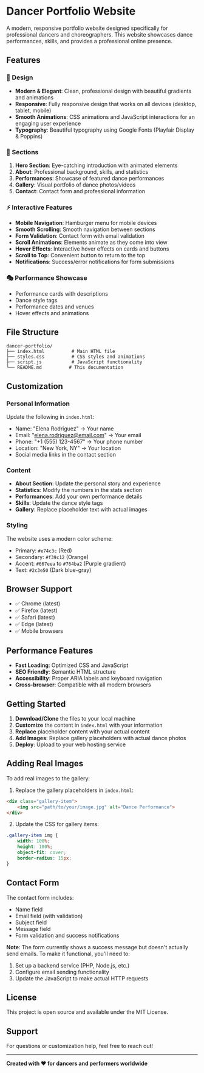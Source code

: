 # Dancer Portfolio Website

A modern, responsive portfolio website designed specifically for professional dancers and choreographers. This website showcases dance performances, skills, and provides a professional online presence.

## Features

### 🎨 Design
- **Modern & Elegant**: Clean, professional design with beautiful gradients and animations
- **Responsive**: Fully responsive design that works on all devices (desktop, tablet, mobile)
- **Smooth Animations**: CSS animations and JavaScript interactions for an engaging user experience
- **Typography**: Beautiful typography using Google Fonts (Playfair Display & Poppins)

### 📱 Sections
1. **Hero Section**: Eye-catching introduction with animated elements
2. **About**: Professional background, skills, and statistics
3. **Performances**: Showcase of featured dance performances
4. **Gallery**: Visual portfolio of dance photos/videos
5. **Contact**: Contact form and professional information

### ⚡ Interactive Features
- **Mobile Navigation**: Hamburger menu for mobile devices
- **Smooth Scrolling**: Smooth navigation between sections
- **Form Validation**: Contact form with email validation
- **Scroll Animations**: Elements animate as they come into view
- **Hover Effects**: Interactive hover effects on cards and buttons
- **Scroll to Top**: Convenient button to return to the top
- **Notifications**: Success/error notifications for form submissions

### 🎭 Performance Showcase
- Performance cards with descriptions
- Dance style tags
- Performance dates and venues
- Hover effects and animations

## File Structure

```
dancer-portfolio/
├── index.html          # Main HTML file
├── styles.css          # CSS styles and animations
├── script.js           # JavaScript functionality
└── README.md          # This documentation
```

## Customization

### Personal Information
Update the following in `index.html`:
- Name: "Elena Rodriguez" → Your name
- Email: "elena.rodriguez@email.com" → Your email
- Phone: "+1 (555) 123-4567" → Your phone number
- Location: "New York, NY" → Your location
- Social media links in the contact section

### Content
- **About Section**: Update the personal story and experience
- **Statistics**: Modify the numbers in the stats section
- **Performances**: Add your own performance details
- **Skills**: Update the dance style tags
- **Gallery**: Replace placeholder text with actual images

### Styling
The website uses a modern color scheme:
- Primary: `#e74c3c` (Red)
- Secondary: `#f39c12` (Orange)
- Accent: `#667eea` to `#764ba2` (Purple gradient)
- Text: `#2c3e50` (Dark blue-gray)

## Browser Support

- ✅ Chrome (latest)
- ✅ Firefox (latest)
- ✅ Safari (latest)
- ✅ Edge (latest)
- ✅ Mobile browsers

## Performance Features

- **Fast Loading**: Optimized CSS and JavaScript
- **SEO Friendly**: Semantic HTML structure
- **Accessibility**: Proper ARIA labels and keyboard navigation
- **Cross-browser**: Compatible with all modern browsers

## Getting Started

1. **Download/Clone** the files to your local machine
2. **Customize** the content in `index.html` with your information
3. **Replace** placeholder content with your actual content
4. **Add Images**: Replace gallery placeholders with actual dance photos
5. **Deploy**: Upload to your web hosting service

## Adding Real Images

To add real images to the gallery:

1. Replace the gallery placeholders in `index.html`:
```html
<div class="gallery-item">
    <img src="path/to/your/image.jpg" alt="Dance Performance">
</div>
```

2. Update the CSS for gallery items:
```css
.gallery-item img {
    width: 100%;
    height: 100%;
    object-fit: cover;
    border-radius: 15px;
}
```

## Contact Form

The contact form includes:
- Name field
- Email field (with validation)
- Subject field
- Message field
- Form validation and success notifications

**Note**: The form currently shows a success message but doesn't actually send emails. To make it functional, you'll need to:
1. Set up a backend service (PHP, Node.js, etc.)
2. Configure email sending functionality
3. Update the JavaScript to make actual HTTP requests

## License

This project is open source and available under the MIT License.

## Support

For questions or customization help, feel free to reach out!

---

**Created with ❤️ for dancers and performers worldwide**